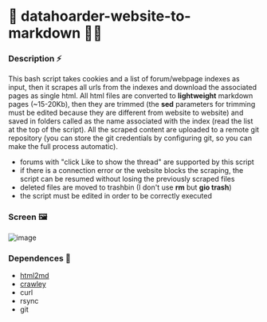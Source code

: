 # 💾 datahoarder-website-to-markdown 🏴‍☠️ 

### Description ⚡
This bash script takes cookies and a list of forum/webpage indexes as input, then it scrapes all urls from the indexes and download the associated pages as single html. All html files are converted to **lightweight** markdown pages (~15-20Kb), then they are trimmed (the **sed** parameters for trimming must be edited because they are different from website to website) and saved in folders called as the name associated with the index (read the list at the top of the script). All the scraped content are uploaded to a remote git repository (you can store the git credentials by configuring git, so you can make the full process automatic).
- forums with "click Like to show the thread" are supported by this script
- if there is a connection error or the website blocks the scraping, the script can be resumed without losing the previously scraped files
- deleted files are moved to trashbin (I don't use **rm** but **gio trash**)
- the script must be edited in order to be correctly executed

### Screen 🖼
![image](https://i.imgur.com/gDKXN9T.png)

### Dependences 📜
- [html2md](https://github.com/suntong/html2md)
- [crawley](https://github.com/s0rg/crawley)
- curl
- rsync
- git
